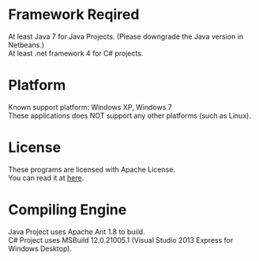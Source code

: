 <!-- 
   Copyright (C) 2011-2014 AC Inc. (Andy Cheung)

   Licensed under the Apache License, Version 2.0 (the "License");
   you may not use this file except in compliance with the License.
   You may obtain a copy of the License at

       http://www.apache.org/licenses/LICENSE-2.0

   Unless required by applicable law or agreed to in writing, software
   distributed under the License is distributed on an "AS IS" BASIS,
   WITHOUT WARRANTIES OR CONDITIONS OF ANY KIND, either express or implied.
   See the License for the specific language governing permissions and
   limitations under the License.
-->


Framework Reqired
============
At least Java 7 for Java Projects. (Please downgrade the Java version in Netbeans.)<br>
At least .net framework 4 for C# projects.

Platform
============
Known support platform: Windows XP, Windows 7<br>
These applications does NOT support any other platforms (such as Linux).<br>

License
============
These programs are licensed with Apache License.<br>
You can read it at <a href="https://github.com/win120a/ACClassRoomUtil/blob/master/LICENSE">here</a>.

Compiling Engine
=========
Java Project uses Apache Ant 1.8 to build.<br>
C# Project uses MSBuild 12.0.21005.1 (Visual Studio 2013 Express for Windows Desktop).
